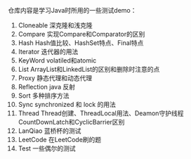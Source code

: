 仓库内容是学习Java时所用的一些测试demo：

  1.  Cloneable              深克隆和浅克隆
  2.  Compare                实现Compare和Comparator的区别
  3.  Hash                   Hash值比较、HashSet特点、Final特点
  4.  Iterator               迭代器的用法
  5.  KeyWord                volatiled和atomic
  6.  List                   ArrayList和LinkedList的区别和删除时注意的点
  7.  Proxy                  静态代理和动态代理
  8.  Reflection             java 反射
  9.  Sort                   多种排序方法
  10. Sync                   synchronized 和 lock 的用法
  11. Thread                 Thread创建、ThreadLocal用法、Deamon守护线程 CountDownLatch和CyclicBarrier区别
  12. LanQiao                蓝桥杯的测试
  13. LeetCode               在LeetCode刷的题
  14. Test                   一些偶尔的测试
